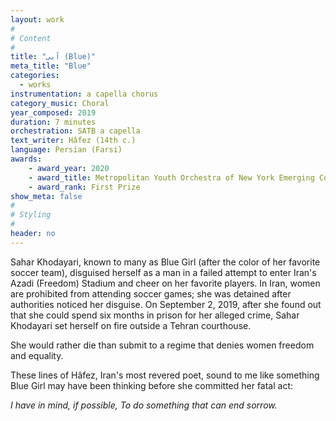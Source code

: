 ```yaml
---
layout: work
#
# Content
#
title: "آبی (Blue)"
meta_title: "Blue"
categories:
  - works
instrumentation: a capella chorus
category_music: Choral
year_composed: 2019
duration: 7 minutes
orchestration: SATB a capella
text_writer: Hâfez (14th c.)
language: Persian (Farsi)
awards:
    - award_year: 2020
    - award_title: Metropolitan Youth Orchestra of New York Emerging Composers Competition (Choral, Divison II)
    - award_rank: First Prize
show_meta: false
#
# Styling
#
header: no
---
```


Sahar Khodayari, known to many as Blue Girl (after the color of her favorite soccer team), disguised herself as a man in a failed attempt to enter Iran's Azadi (Freedom) Stadium and cheer on her favorite players. In Iran, women are prohibited from attending soccer games; she was detained after authorities noticed her disguise. On September 2, 2019, after she found out that she could spend six months in prison for her alleged crime, Sahar Khodayari set herself on fire outside a Tehran courthouse. 

<p class="teaser">She would rather die than submit to a regime that denies women freedom and equality.</p>

These lines of Hâfez, Iran's most revered poet, sound to me like something Blue Girl may have been thinking before she committed her fatal act:

_I have in mind, if possible,_
_To do something that can end sorrow._
    
    